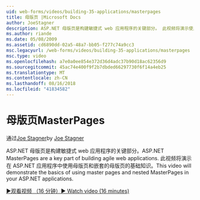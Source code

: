```yaml
---
uid: web-forms/videos/building-35-applications/masterpages
title: 母版页 |Microsoft Docs
author: JoeStagner
description: ASP.NET 母版页是构建敏捷式 web 应用程序的关键部分。 此视频将演示使用母版页和嵌套的母版页中的基础知识...
ms.author: riande
ms.date: 05/08/2009
ms.assetid: cd6890dd-02a5-48a7-bb05-f277c74a9cc3
msc.legacyurl: /web-forms/videos/building-35-applications/masterpages
msc.type: video
ms.openlocfilehash: a7e0a0ee854e372d36d4adc37b90d18ac62356d9
ms.sourcegitcommit: 45ac74e400f9f2b7dbded66297730f6f14a4eb25
ms.translationtype: MT
ms.contentlocale: zh-CN
ms.lasthandoff: 08/16/2018
ms.locfileid: "41834582"
---
```

<a name="masterpages"></a><span data-ttu-id="18bce-104">母版页</span><span class="sxs-lookup"><span data-stu-id="18bce-104">MasterPages</span></span>
====================
<span data-ttu-id="18bce-105">通过[Joe Stagner](https://github.com/JoeStagner)</span><span class="sxs-lookup"><span data-stu-id="18bce-105">by [Joe Stagner](https://github.com/JoeStagner)</span></span>

<span data-ttu-id="18bce-106">ASP.NET 母版页是构建敏捷式 web 应用程序的关键部分。</span><span class="sxs-lookup"><span data-stu-id="18bce-106">ASP.NET MasterPages are a key part of building agile web applications.</span></span> <span data-ttu-id="18bce-107">此视频将演示在 ASP.NET 应用程序中使用母版页和嵌套的母版页的基础知识。</span><span class="sxs-lookup"><span data-stu-id="18bce-107">This video will demonstrate the basics of using master pages and nested MasterPages in your ASP.NET applications.</span></span>

[<span data-ttu-id="18bce-108">&#9654;观看视频 （16 分钟）</span><span class="sxs-lookup"><span data-stu-id="18bce-108">&#9654; Watch video (16 minutes)</span></span>](https://channel9.msdn.com/Blogs/ASP-NET-Site-Videos/masterpages)
